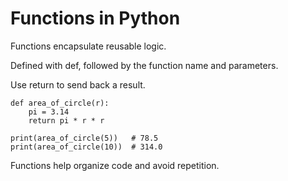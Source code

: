 # Functions in Python

Functions encapsulate reusable logic.

Defined with def, followed by the function name and parameters.

Use return to send back a result.

    def area_of_circle(r):
        pi = 3.14
        return pi * r * r

    print(area_of_circle(5))   # 78.5
    print(area_of_circle(10))  # 314.0

Functions help organize code and avoid repetition.

